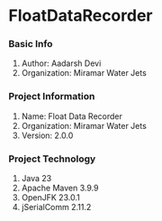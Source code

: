 # FloatDataRecorder

### Basic Info
1. Author: Aadarsh Devi
2. Organization: Miramar Water Jets

### Project Information
1. Name: Float Data Recorder
2. Organization: Miramar Water Jets
3. Version: 2.0.0

### Project Technology
1. Java 23<br>
1. Apache Maven 3.9.9
2. OpenJFK 23.0.1<br>
3. jSerialComm 2.11.2

